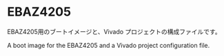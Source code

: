 # EBAZ4205

EBAZ4205用のブートイメージと、Vivado プロジェクトの構成ファイルです。

A boot image for the EBAZ4205 and a Vivado project configuration file.
